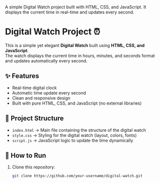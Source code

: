 A simple Digital Watch project built with HTML, CSS, and JavaScript. 
It displays the current time in real-time and updates every second.

# Digital Watch Project ⏰

This is a simple yet elegant **Digital Watch** built using **HTML, CSS, and JavaScript**.  
The watch displays the current time in hours, minutes, and seconds format and updates automatically every second.  

## ✨ Features
- Real-time digital clock
- Automatic time update every second
- Clean and responsive design
- Built with pure HTML, CSS, and JavaScript (no external libraries)

## 📂 Project Structure
- `index.html` → Main file containing the structure of the digital watch
- `style.css` → Styling for the digital watch (layout, colors, fonts)
- `script.js` → JavaScript logic to update the time dynamically

## 🚀 How to Run
1. Clone this repository:
   ```bash
   git clone https://github.com/your-username/digital-watch.git

